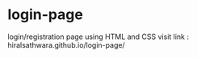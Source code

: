 # login-page

login/registration page using HTML and CSS
visit link : hiralsathwara.github.io/login-page/
